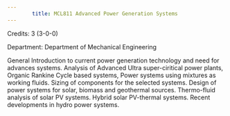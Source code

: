 ```yaml
---
        title: MCL811 Advanced Power Generation Systems
---
```

Credits: 3 (3-0-0)

Department: Department of Mechanical Engineering

General Introduction to current power generation technology and need for advances systems. Analysis of Advanced Ultra super-ciritical power plants, Organic Rankine Cycle based systems, Power systems using mixtures as working fluids. Sizing of components for the selected systems. Design of power systems for solar, biomass and geothermal sources. Thermo-fluid analysis of solar PV systems. Hybrid solar PV-thermal systems. Recent developments in hydro power systems.